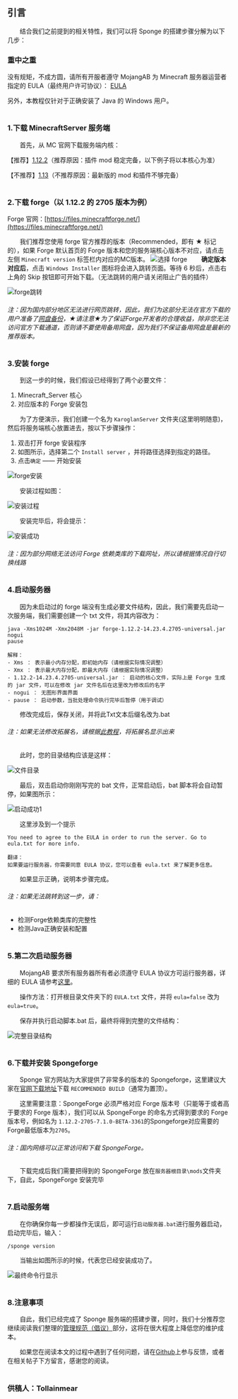 ## 引言
&emsp;&emsp;结合我们之前提到的相关特性，我们可以将 Sponge 的搭建步骤分解为以下几步：
### 重中之重
没有规矩，不成方圆，请所有开服者遵守 MojangAB 为 Minecraft 服务器运营者指定的 EULA（最终用户许可协议）：
[EULA](https://account.mojang.com/documents/minecraft_eula)

另外，本教程仅针对于正确安装了 Java 的 Windows 用户。

#

### 1.下载 MinecraftServer 服务端
&emsp;&emsp;首先，从 MC 官网下载服务端内核：

【推荐】[1.12.2](http://s3.amazonaws.com/Minecraft.Download/versions/1.12.2/minecraft_server.1.12.2.jar)（推荐原因：插件 mod 稳定完备，以下例子将以本核心为准）

【不推荐】[1.13](https://launcher.mojang.com/mc/game/1.13/server/d0caafb8438ebd206f99930cfaecfa6c9a13dca0/server.jar)（不推荐原因：最新版的 mod 和插件不够完备）

#

### 2.下载 forge（以 1.12.2 的 2705 版本为例）
Forge 官网：[https://files.minecraftforge.net/](https://files.minecraftforge.net/)

&emsp;&emsp;我们推荐您使用 forge 官方推荐的版本（Recommended，即有 ★ 标记的），如果 Forge 默认首页的 Forge 版本和您的服务端核心版本不对应，请点击左侧 `Minecraft version` 标签栏内对应的MC版本。
![选择 forge ](https://github.com/Tollainmear/Guide-book-for-sponginism-survivors/blob/master/%E5%9B%BE%E4%BE%8B/%E6%90%AD%E5%BB%BASponge%E6%9C%8D%E5%8A%A1%E7%AB%AF/%E4%B8%8B%E8%BD%BDforge.png?raw=true)
&emsp;&emsp;**确定版本对应后**，点击 `Windows Installer` 图标将会进入跳转页面。等待 6 秒后，点击右上角的 Skip 按钮即可开始下载。（无法跳转的用户请关闭阻止广告的插件）

![forge跳转](https://raw.githubusercontent.com/Tollainmear/Guide-book-for-sponginism-survivors/master/%E5%9B%BE%E4%BE%8B/%E6%90%AD%E5%BB%BASponge%E6%9C%8D%E5%8A%A1%E7%AB%AF/forge%E4%B8%8B%E8%BD%BD-%E8%B7%B3%E8%BD%AC%E7%95%8C%E9%9D%A2.png)

###### 注：因为国内部分地区无法进行网页跳转，因此，我们为这部分无法在官方下载的用户准备了[网盘备份](https://pan.baidu.com/s/1bMcI0wJ16lbAI-Xfbvb4Wg)，★请注意★为了保证Forge开发者的合理收益，除非您无法访问官方下载通道，否则请不要使用备用网盘，因为我们不保证备用网盘是最新的推荐版本。

#

### 3.安装 forge
&emsp;&emsp;到这一步的时候，我们假设已经得到了两个必要文件：
1. Minecraft_Server 核心
2. 对应版本的 Forge 安装包

&emsp;&emsp;为了方便演示，我们创建一个名为 `KaroglanServer` 文件夹(这里明明随意)，然后将服务端核心放置进去，按以下步骤操作：
1. 双击打开 forge 安装程序
2. 如图所示，选择第二个 `Install server` ，并将路径选择到指定的路径。
3. 点击`确定` —— 开始安装

![forge安装](https://raw.githubusercontent.com/Tollainmear/Guide-book-for-sponginism-survivors/master/%E5%9B%BE%E4%BE%8B/%E6%90%AD%E5%BB%BASponge%E6%9C%8D%E5%8A%A1%E7%AB%AF/forge%E5%AE%89%E8%A3%85.png)

&emsp;&emsp;安装过程如图：

![安装过程](https://raw.githubusercontent.com/Tollainmear/Guide-book-for-sponginism-survivors/master/%E5%9B%BE%E4%BE%8B/%E6%90%AD%E5%BB%BASponge%E6%9C%8D%E5%8A%A1%E7%AB%AF/forge%E5%AE%89%E8%A3%85-%E7%95%8C%E9%9D%A2.png)

&emsp;&emsp;安装完毕后，将会提示：

![安装成功](https://raw.githubusercontent.com/Tollainmear/Guide-book-for-sponginism-survivors/master/%E5%9B%BE%E4%BE%8B/%E6%90%AD%E5%BB%BASponge%E6%9C%8D%E5%8A%A1%E7%AB%AF/forge%E5%AE%89%E8%A3%85-%E6%88%90%E5%8A%9F.png)

###### 注：因为部分网络无法访问 Forge 依赖类库的下载网址，所以请根据情况自行切换线路

#

### 4.启动服务器
&emsp;&emsp;因为未启动过的 forge 端没有生成必要文件结构，因此，我们需要先启动一次服务端，我们需要创建一个 txt 文件，将其内容改为：

```
java -Xms1024M -Xmx2048M -jar forge-1.12.2-14.23.4.2705-universal.jar nogui
pause
```

```
解释：
- Xms ： 表示最小内存分配，即初始内存（请根据实际情况调整）
- Xmx ： 表示最大内存分配，即最大内存（请根据实际情况调整）
- 1.12.2-14.23.4.2705-universal.jar ： 启动的核心文件，实际上是 Forge 生成的 jar 文件，可以在修改 jar 文件名后在这里改为修改后的名字
- nogui ： 无图形界面界面
- pause ： 启动参数，当批处理命令执行完毕后暂停（用于调试）
```

&emsp;&emsp;修改完成后，保存关闭，并将此Txt文本后缀名改为.bat

###### 注：如果无法修改拓展名，请根据[此教程](https://jingyan.baidu.com/article/b7001fe14f5cbe0e7282ddf5.html)，将拓展名显示出来

&emsp;&emsp;此时，您的目录结构应该是这样：

![文件目录](https://raw.githubusercontent.com/Tollainmear/Guide-book-for-sponginism-survivors/master/%E5%9B%BE%E4%BE%8B/%E6%90%AD%E5%BB%BASponge%E6%9C%8D%E5%8A%A1%E7%AB%AF/%E5%90%AF%E5%8A%A8%E5%89%8D.png)

&emsp;&emsp;最后，双击启动你刚刚写完的 bat 文件，正常启动后，bat 脚本将会自动暂停，如果图所示：

![启动成功1](https://raw.githubusercontent.com/Tollainmear/Guide-book-for-sponginism-survivors/master/%E5%9B%BE%E4%BE%8B/%E6%90%AD%E5%BB%BASponge%E6%9C%8D%E5%8A%A1%E7%AB%AF/%E5%90%AF%E5%8A%A8%E5%90%8E.png)

&emsp;&emsp;这里涉及到一个提示
```
You need to agree to the EULA in order to run the server. Go to eula.txt for more info.
```

```
翻译：
如果要运行服务器，你需要同意 EULA 协议，您可以查看 eula.txt 来了解更多信息。
```

&emsp;&emsp;如果显示正确，说明本步骤完成。

###### 注：如果无法跳转到这一步，请：
- 检测Forge依赖类库的完整性
- 检测Java正确安装和配置

#

### 5.第二次启动服务器
&emsp;&emsp;MojangAB 要求所有服务器所有者必须遵守 EULA 协议方可运行服务器，详细的 EULA 请参考[这里](https://account.mojang.com/documents/minecraft_eula)。

&emsp;&emsp;操作方法：打开根目录文件夹下的 `EULA.txt` 文件，并将 `eula=false` 改为 `eula=true`。

&emsp;&emsp;保存并执行启动脚本.bat 后，最终将得到完整的文件结构：

![完整目录结构](https://raw.githubusercontent.com/Tollainmear/Guide-book-for-sponginism-survivors/master/%E5%9B%BE%E4%BE%8B/%E6%90%AD%E5%BB%BASponge%E6%9C%8D%E5%8A%A1%E7%AB%AF/%E7%AC%AC%E4%BA%8C%E6%AC%A1%E5%90%AF%E5%8A%A8%E5%AE%8C%E6%88%90.png)

#

### 6.下载并安装 Spongeforge
&emsp;&emsp;Sponge 官方网站为大家提供了非常多的版本的 Spongeforge，这里建议大家在[官网下载地址](https://www.spongepowered.org/downloads/spongeforge/stable/1.12.2)下载 `RECOMMENDED BUILD`（通常为置顶）。

&emsp;&emsp;这里需要注意：SpongeForge 必须严格对应 Forge 版本号（只能等于或者高于要求的 Forge 版本），我们可以从 SpongeForge 的命名方式得到要求的 Forge 版本号，例如名为 `1.12.2-2705-7.1.0-BETA-3361`的Spongeforge对应需要的Forge最低版本为`2705`。

###### 注：国内网络可以正常访问和下载 SpongeForge。

&emsp;&emsp;下载完成后我们需要把得到的 SpongeForge 放在`服务器根目录\mods`文件夹下，自此，SpongeForge 安装完毕

#

### 7.启动服务端
&emsp;&emsp;在你确保你每一步都操作无误后，即可运行`启动服务器.bat`进行服务器启动，启动完毕后，输入：
```
/sponge version
```
&emsp;&emsp;当输出如图所示的时候，代表您已经安装成功了。

![最终命令行显示](https://raw.githubusercontent.com/Tollainmear/Guide-book-for-sponginism-survivors/master/%E5%9B%BE%E4%BE%8B/%E6%90%AD%E5%BB%BASponge%E6%9C%8D%E5%8A%A1%E7%AB%AF/%E6%9C%80%E7%BB%88%E5%91%BD%E4%BB%A4%E8%A1%8C%E6%98%BE%E7%A4%BA.png)

#

### 8.注意事项
&emsp;&emsp;自此，我们已经完成了 Sponge 服务端的搭建步骤，同时，我们十分推荐您继续阅读我们整理的[管理规范（倡议）](未完成)部分，这将在很大程度上降低您的维护成本。

&emsp;&emsp;如果您在阅读本文的过程中遇到了任何问题，请在[Github](https://github.com/Tollainmear/Guide-book-for-sponginism-survivors/issues)上参与反馈，或者在相关帖子下方留言，感谢您的阅读。

#

### 供稿人：Tollainmear